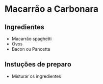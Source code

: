 # Macarrão a Carbonara

## Ingredientes

* Macarrão spaghetti
* Ovos
* Bacon ou Pancetta

## Instuções de preparo

* Misturar os ingredientes

